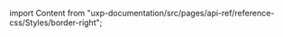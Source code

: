 
import Content from "uxp-documentation/src/pages/api-ref/reference-css/Styles/border-right";

<Content query="product=xd"/>
